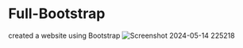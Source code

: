 # Full-Bootstrap

created a website using Bootstrap
![Screenshot 2024-05-14 225218](https://github.com/Pragyac9/Full-Bootstrap/assets/136442660/7fa0c3bb-db91-46bd-8cdb-40b78b16056d)

